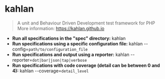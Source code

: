 # kahlan
> A unit and Behaviour Driven Development test framework for PHP
> More information: <https://kahlan.github.io>
- **Run all specifications in the "spec" directory:**
kahlan
- **Run specifications using a specific configuration file:**
kahlan --config=`path/to/configuration_file`
- **Run specifications and output using a reporter:**
kahlan --reporter=`dot|bar|json|tap|verbose`
- **Run specifications with code coverage (detail can be between 0 and 4):**
kahlan --coverage=`detail_level`
